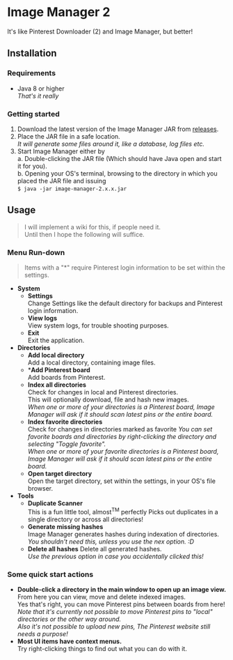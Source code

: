 # Image Manager 2
It's like Pinterest Downloader (2) and Image Manager, but better!

## Installation

### Requirements
* Java 8 or higher  
_That's it really_

### Getting started
1. Download the latest version of the Image Manager JAR from [releases](https://github.com/Juraji/image-manager-2/releases).
2. Place the JAR file in a safe location.  
  _It will generate some files around it, like a database, log files etc._
3. Start Image Manager either by  
  a. Double-clicking the JAR file (Which should have Java open and start it for you).  
  b. Opening your OS's terminal, browsing to the directory in which you placed the JAR file and issuing  
  `$ java -jar image-manager-2.x.x.jar`

## Usage
> I will implement a wiki for this, if people need it.  
> Until then I hope the following will suffice.

### Menu Run-down
> Items with a "*" require Pinterest login information to be set within the settings.

* __System__
  * __Settings__  
  Change Settings like the default directory for backups and Pinterest login information.
  * __View logs__  
  View system logs, for trouble shooting purposes.
  * __Exit__  
  Exit the application.
* __Directories__
  * __Add local directory__  
  Add a local directory, containing image files.
  * *__Add Pinterest board__  
  Add boards from Pinterest.  
  * __Index all directories__  
  Check for changes in local and Pinterest directories.  
  This will optionally download, file and hash new images.  
  _When one or more of your directories is a Pinterest board, Image Manager will ask if it should scan latest pins or the entire board._
  * __Index favorite directories__  
  Check for changes in directories marked as favorite
  _You can set favorite boards and directories by right-clicking the directory and selecting "Toggle favorite"._  
  _When one or more of your favorite directories is a Pinterest board, Image Manager will ask if it should scan latest pins or the entire board._
  * __Open target directory__  
  Open the target directory, set within the settings, in your OS's file browser.
* __Tools__
  * __Duplicate Scanner__  
  This is a fun little tool, almost<sup>TM</sup> perfectly Picks out duplicates in a single directory or across all directories!
  * __Generate missing hashes__  
  Image Manager generates hashes during indexation of directories.  
  _You shouldn't need this, unless you use the nex option. :D_
  * __Delete all hashes__ 
  Delete all generated hashes.  
  _Use the previous option in case you accidentally clicked this!_

### Some quick start actions
* __Double-click a directory in the main window to open up an image view.__  
  From here you can view, move and delete indexed images.  
  Yes that's right, you can move Pinterest pins between boards from here!
  _Note that it's currently not possible to move Pinterest pins to "local" directories or the other way around._  
  _Also it's not possible to upload new pins, The Pinterest website still needs a purpose!_
* __Most UI items have context menus.__  
  Try right-clicking things to find out what you can do with it.
